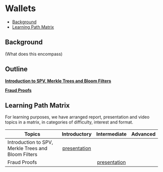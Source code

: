 # Wallets

- [Background](#background)
- [Learning Path Matrix](#learning-path-matrix)

## Background

(What does this encompass)

## Outline

[**Introduction to SPV, Merkle Trees and Bloom Filters**](protocols/merkle-trees-and-spv-1/sources/PITCHME.link.md)




[**Fraud Proofs**](cryptography/fraud-proofs-1/MainReport.md)

## Learning Path Matrix 

For learning purposes, we have arranged report, presentation and video topics in a matrix, in categories of difficulty, interest and format.

| Topics                                              |                         Introductory                         |                       Intermediate                        | Advanced |
| --------------------------------------------------- | :----------------------------------------------------------: | :-------------------------------------------------------: | :------: |
| Introduction to SPV, Merkle Trees and Bloom Filters | [presentation](protocols/merkle-trees-and-spv-1/sources/PITCHME.link.md) |                                                           |          |
| Fraud Proofs                                        |                                                              | [presentation](cryptography/fraud-proofs-1/MainReport.md) |          |